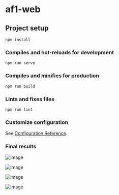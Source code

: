 # af1-web

## Project setup
```
npm install
```

### Compiles and hot-reloads for development
```
npm run serve
```

### Compiles and minifies for production
```
npm run build
```

### Lints and fixes files
```
npm run lint
```

### Customize configuration
See [Configuration Reference](https://cli.vuejs.org/config/).

### Final results
![image](https://user-images.githubusercontent.com/49743052/143802015-78a73646-918d-444f-a71b-72a405506874.png)

![image](https://user-images.githubusercontent.com/49743052/143802031-30ac2f02-bc02-426f-94b9-473c76d046cc.png)

![image](https://user-images.githubusercontent.com/49743052/143802051-c1044e6b-08f6-4a44-958d-6bb2466b287e.png)

![image](https://user-images.githubusercontent.com/49743052/143806029-da9e1807-0908-4de9-aecb-c4063f4ed8ee.png)


